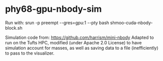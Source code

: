 # phy68-gpu-nbody-sim
Run with: srun -p preempt --gres=gpu:1 --pty bash shmoo-cuda-nbody-block.sh

Simulation code from: https://github.com/harrism/mini-nbody
Adapted to run on the Tufts HPC, modified (under Apache 2.0 License) to have simulation account for masses, as well as
saving data to a file (inefficiently) to pass to the visualizer.